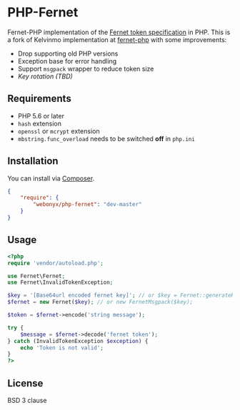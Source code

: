 # PHP-Fernet

Fernet-PHP implementation of the [Fernet token specification](https://github.com/fernet/spec/blob/master/Spec.md)
in PHP. This is a fork of Kelvinmo implementation at [fernet-php](https://github.com/kelvinmo/fernet-php) with some improvements:

- Drop supporting old PHP versions
- Exception base for error handling
- Support `msgpack` wrapper to reduce token size
- _Key rotation (TBD)_


## Requirements

- PHP 5.6 or later
- `hash` extension
- `openssl` or `mcrypt` extension
- `mbstring.func_overload` needs to be switched **off** in `php.ini`

## Installation

You can install via [Composer](http://getcomposer.org/).

```json
{
    "require": {
        "webonyx/php-fernet": "dev-master"
    }
}
```

## Usage

```php
<?php
require 'vendor/autoload.php';

use Fernet\Fernet;
use Fernet\InvalidTokenException;

$key = '[Base64url encoded fernet key]'; // or $key = Fernet::generateKey();
$fernet = new Fernet($key); // or new FernetMsgpack($key);

$token = $fernet->encode('string message');

try {
    $message = $fernet->decode('fernet token');
} catch (InvalidTokenException $exception) {
    echo 'Token is not valid';
}
?>
```

## License

BSD 3 clause
